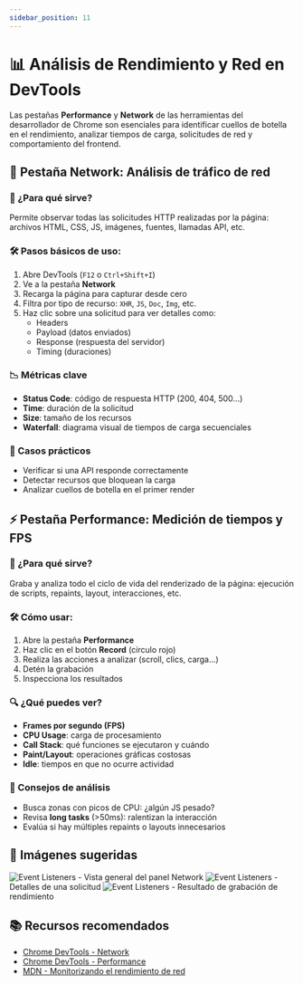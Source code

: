 ```yaml
---
sidebar_position: 11
---
```

# 📊 Análisis de Rendimiento y Red en DevTools

Las pestañas **Performance** y **Network** de las herramientas del desarrollador de Chrome son esenciales para identificar cuellos de botella en el rendimiento, analizar tiempos de carga, solicitudes de red y comportamiento del frontend.

## 🚦 Pestaña Network: Análisis de tráfico de red

### 📌 ¿Para qué sirve?
Permite observar todas las solicitudes HTTP realizadas por la página: archivos HTML, CSS, JS, imágenes, fuentes, llamadas API, etc.

### 🛠️ Pasos básicos de uso:

1. Abre DevTools (`F12` o `Ctrl+Shift+I`)
2. Ve a la pestaña **Network**
3. Recarga la página para capturar desde cero
4. Filtra por tipo de recurso: `XHR`, `JS`, `Doc`, `Img`, etc.
5. Haz clic sobre una solicitud para ver detalles como:
   - Headers
   - Payload (datos enviados)
   - Response (respuesta del servidor)
   - Timing (duraciones)

### 📉 Métricas clave

- **Status Code**: código de respuesta HTTP (200, 404, 500...)
- **Time**: duración de la solicitud
- **Size**: tamaño de los recursos
- **Waterfall**: diagrama visual de tiempos de carga secuenciales

### 🧪 Casos prácticos

- Verificar si una API responde correctamente
- Detectar recursos que bloquean la carga
- Analizar cuellos de botella en el primer render

## ⚡ Pestaña Performance: Medición de tiempos y FPS

### 📌 ¿Para qué sirve?
Graba y analiza todo el ciclo de vida del renderizado de la página: ejecución de scripts, repaints, layout, interacciones, etc.

### 🛠️ Cómo usar:

1. Abre la pestaña **Performance**
2. Haz clic en el botón **Record** (círculo rojo)
3. Realiza las acciones a analizar (scroll, clics, carga...)
4. Detén la grabación
5. Inspecciona los resultados

### 🔍 ¿Qué puedes ver?

- **Frames por segundo (FPS)**
- **CPU Usage**: carga de procesamiento
- **Call Stack**: qué funciones se ejecutaron y cuándo
- **Paint/Layout**: operaciones gráficas costosas
- **Idle**: tiempos en que no ocurre actividad

### 🧠 Consejos de análisis

- Busca zonas con picos de CPU: ¿algún JS pesado?
- Revisa **long tasks** (>50ms): ralentizan la interacción
- Evalúa si hay múltiples repaints o layouts innecesarios

## 📸 Imágenes sugeridas

![Event Listeners](/img/enable-3g.png)   - Vista general del panel Network
![Event Listeners](/img/img33.png) - Detalles de una solicitud
![Event Listeners](/img/img44.png) - Resultado de grabación de rendimiento

## 📚 Recursos recomendados

- [Chrome DevTools - Network](https://developer.chrome.com/docs/devtools/network/)
- [Chrome DevTools - Performance](https://developer.chrome.com/docs/devtools/evaluate-performance/)
- [MDN - Monitorizando el rendimiento de red](https://developer.mozilla.org/es/docs/Tools/Network_Monitor)